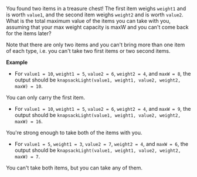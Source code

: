 You found two items in a treasure chest! The first item weighs `weight1` and is worth `value1`, and the second item weighs `weight2` and is worth `value2`. What is the total maximum value of the items you can take with you, assuming that your max weight capacity is maxW and you can't come back for the items later?

Note that there are only two items and you can't bring more than one item of each type, i.e. you can't take two first items or two second items.

**Example**

* For `value1 = 10`, `weight1 = 5`, `value2 = 6`, `weight2 = 4`, and `maxW = 8`, the output should be
`knapsackLight(value1, weight1, value2, weight2, maxW) = 10`.

You can only carry the first item.

* For `value1 = 10`, `weight1 = 5`, `value2 = 6`, `weight2 = 4`, and `maxW = 9`, the output should be
`knapsackLight(value1, weight1, value2, weight2, maxW) = 16`.

You're strong enough to take both of the items with you.

* For `value1 = 5`, `weight1 = 3`, `value2 = 7`, `weight2 = 4`, and `maxW = 6`, the output should be
k`napsackLight(value1, weight1, value2, weight2, maxW) = 7`.

You can't take both items, but you can take any of them.